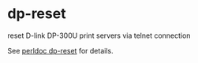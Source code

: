 # dp-reset
reset D-link DP-300U print servers via telnet connection

See [perldoc dp-reset](dp-reset) for details.
